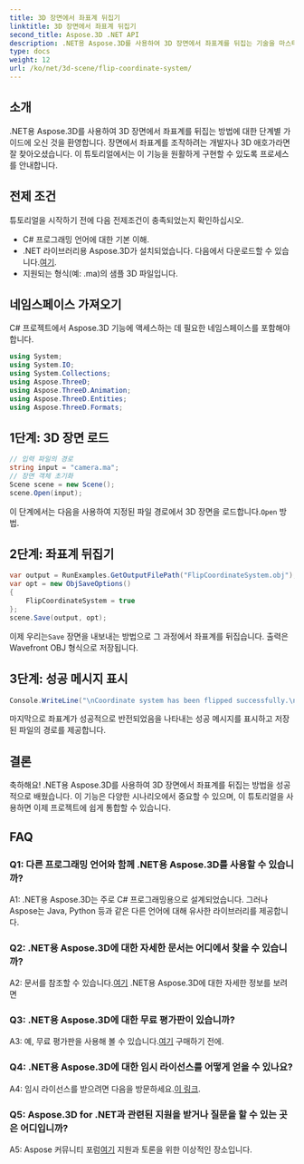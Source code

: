 ```yaml
---
title: 3D 장면에서 좌표계 뒤집기
linktitle: 3D 장면에서 좌표계 뒤집기
second_title: Aspose.3D .NET API
description: .NET용 Aspose.3D를 사용하여 3D 장면에서 좌표계를 뒤집는 기술을 마스터하세요. 원활한 구현을 위해 단계별 가이드를 따르세요.
type: docs
weight: 12
url: /ko/net/3d-scene/flip-coordinate-system/
---
```

## 소개

.NET용 Aspose.3D를 사용하여 3D 장면에서 좌표계를 뒤집는 방법에 대한 단계별 가이드에 오신 것을 환영합니다. 장면에서 좌표계를 조작하려는 개발자나 3D 애호가라면 잘 찾아오셨습니다. 이 튜토리얼에서는 이 기능을 원활하게 구현할 수 있도록 프로세스를 안내합니다.

## 전제 조건

튜토리얼을 시작하기 전에 다음 전제조건이 충족되었는지 확인하십시오.

- C# 프로그래밍 언어에 대한 기본 이해.
-  .NET 라이브러리용 Aspose.3D가 설치되었습니다. 다음에서 다운로드할 수 있습니다.[여기](https://releases.aspose.com/3d/net/).
- 지원되는 형식(예: .ma)의 샘플 3D 파일입니다.

## 네임스페이스 가져오기

C# 프로젝트에서 Aspose.3D 기능에 액세스하는 데 필요한 네임스페이스를 포함해야 합니다.

```csharp
using System;
using System.IO;
using System.Collections;
using Aspose.ThreeD;
using Aspose.ThreeD.Animation;
using Aspose.ThreeD.Entities;
using Aspose.ThreeD.Formats;
```

## 1단계: 3D 장면 로드

```csharp
// 입력 파일의 경로
string input = "camera.ma";
// 장면 객체 초기화
Scene scene = new Scene();
scene.Open(input);
```

 이 단계에서는 다음을 사용하여 지정된 파일 경로에서 3D 장면을 로드합니다.`Open` 방법.

## 2단계: 좌표계 뒤집기

```csharp
var output = RunExamples.GetOutputFilePath("FlipCoordinateSystem.obj");
var opt = new ObjSaveOptions()
{
    FlipCoordinateSystem = true
};
scene.Save(output, opt);
```

 이제 우리는`Save` 장면을 내보내는 방법으로 그 과정에서 좌표계를 뒤집습니다. 출력은 Wavefront OBJ 형식으로 저장됩니다.

## 3단계: 성공 메시지 표시

```csharp
Console.WriteLine("\nCoordinate system has been flipped successfully.\nFile saved at " + output);
```

마지막으로 좌표계가 성공적으로 반전되었음을 나타내는 성공 메시지를 표시하고 저장된 파일의 경로를 제공합니다.

## 결론

축하해요! .NET용 Aspose.3D를 사용하여 3D 장면에서 좌표계를 뒤집는 방법을 성공적으로 배웠습니다. 이 기능은 다양한 시나리오에서 중요할 수 있으며, 이 튜토리얼을 사용하면 이제 프로젝트에 쉽게 통합할 수 있습니다.

## FAQ

### Q1: 다른 프로그래밍 언어와 함께 .NET용 Aspose.3D를 사용할 수 있습니까?

A1: .NET용 Aspose.3D는 주로 C# 프로그래밍용으로 설계되었습니다. 그러나 Aspose는 Java, Python 등과 같은 다른 언어에 대해 유사한 라이브러리를 제공합니다.

### Q2: .NET용 Aspose.3D에 대한 자세한 문서는 어디에서 찾을 수 있습니까?

 A2: 문서를 참조할 수 있습니다.[여기](https://reference.aspose.com/3d/net/) .NET용 Aspose.3D에 대한 자세한 정보를 보려면

### Q3: .NET용 Aspose.3D에 대한 무료 평가판이 있습니까?

 A3: 예, 무료 평가판을 사용해 볼 수 있습니다.[여기](https://releases.aspose.com/) 구매하기 전에.

### Q4: .NET용 Aspose.3D에 대한 임시 라이선스를 어떻게 얻을 수 있나요?

 A4: 임시 라이선스를 받으려면 다음을 방문하세요.[이 링크](https://purchase.aspose.com/temporary-license/).

### Q5: Aspose.3D for .NET과 관련된 지원을 받거나 질문을 할 수 있는 곳은 어디입니까?

 A5: Aspose 커뮤니티 포럼[여기](https://forum.aspose.com/c/3d/18) 지원과 토론을 위한 이상적인 장소입니다.